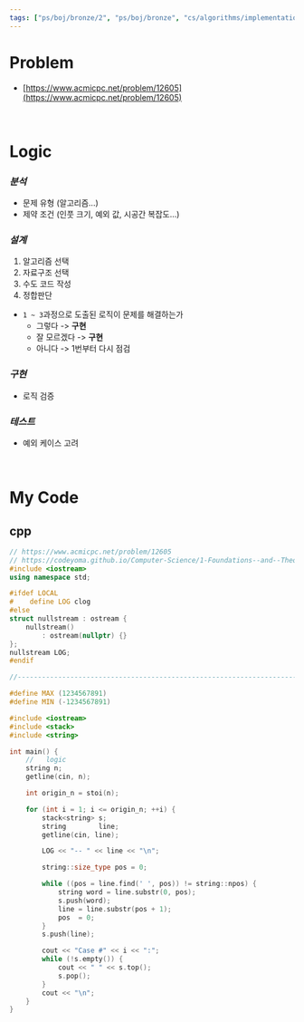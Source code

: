 ```yaml
---
tags: ["ps/boj/bronze/2", "ps/boj/bronze", "cs/algorithms/implementation/ps","cs/algorithms/data-structures/ps","cs/algorithms/string/ps","cs/algorithms/parsing/ps","cs/algorithms/stack/ps"]
---
```


# Problem
- [https://www.acmicpc.net/problem/12605](https://www.acmicpc.net/problem/12605)

<br/>

# Logic

### *분석*
- 문제 유형 (알고리즘...)
- 제약 조건 (인풋 크기, 예외 값, 시공간 복잡도...)

### *설계*
1. 알고리즘 선택
2. 자료구조 선택
3. 수도 코드 작성
4. 정합판단
  - `1 ~ 3`과정으로 도출된 로직이 문제를 해결하는가
    - 그렇다 -> **구현**
    - 잘 모르겠다 -> **구현**
    - 아니다 -> 1번부터 다시 점검

### *구현*
- 로직 검증

### *테스트*
- 예외 케이스 고려

<br/>

# My Code
## cpp
```cpp title="boj/12605.cpp"
// https://www.acmicpc.net/problem/12605
// https://codeyoma.github.io/Computer-Science/1-Foundations--and--Theory/Algorithms/ps/boj/12605/12605
#include <iostream>
using namespace std;

#ifdef LOCAL
#    define LOG clog
#else
struct nullstream : ostream {
    nullstream()
        : ostream(nullptr) {}
};
nullstream LOG;
#endif

//--------------------------------------------------------------------------------------------------

#define MAX (1234567891)
#define MIN (-1234567891)

#include <iostream>
#include <stack>
#include <string>

int main() {
    //   logic
    string n;
    getline(cin, n);

    int origin_n = stoi(n);

    for (int i = 1; i <= origin_n; ++i) {
        stack<string> s;
        string        line;
        getline(cin, line);

        LOG << "-- " << line << "\n";

        string::size_type pos = 0;

        while ((pos = line.find(' ', pos)) != string::npos) {
            string word = line.substr(0, pos);
            s.push(word);
            line = line.substr(pos + 1);
            pos  = 0;
        }
        s.push(line);

        cout << "Case #" << i << ":";
        while (!s.empty()) {
            cout << " " << s.top();
            s.pop();
        }
        cout << "\n";
    }
}

```
